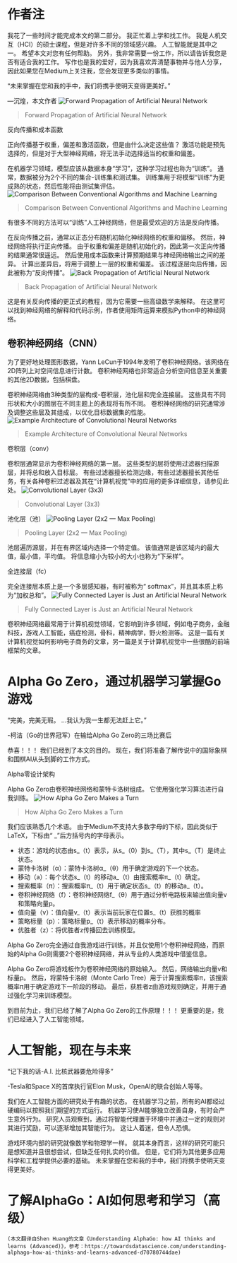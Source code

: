 # 作者注

我花了一些时间才能完成本文的第二部分。 我正忙着上学和找工作。 我是人机交互（HCI）的硕士课程，但是对许多不同的领域感兴趣。 人工智能就是其中之一。 希望本文对您有任何帮助。 另外，我非常需要一份工作，所以请告诉我您是否有适合我的工作。 写作也是我的爱好，因为我喜欢弄清楚事物并与他人分享，因此如果您在Medium上关注我，您会发现更多类似的事情。

“未来掌握在您和我的手中，我们将携手使明天变得更美好。”

—沉煌，本文作者
![Forward Propagation of Artificial Neural Network](1!ocCGPw2FN9B-q6nf77V1Ng.gif)
> Forward Propagation of Artificial Neural Network


反向传播和成本函数

正向传播基于权重，偏差和激活函数，但是由什么决定这些值？ 激活功能是预先选择的，但是对于大型神经网络，将无法手动选择适当的权重和偏差。

在机器学习领域，模型应该从数据本身“学习”，这种学习过程也称为“训练”。 通常，数据被分为2个不同的集合-训练集和测试集。 训练集用于将模型“训练”为更成熟的状态，然后性能将由测试集评估。
![Comparison Between Conventional Algorithms and Machine Learning](1!Lebu5-odN_7u03ZjbeRKBA.png)
> Comparison Between Conventional Algorithms and Machine Learning


有很多不同的方法可以“训练”人工神经网络，但是最受欢迎的方法是反向传播。

在反向传播之前，通常以正态分布随机初始化神经网络的权重和偏移。 然后，神经网络将执行正向传播。 由于权重和偏差是随机初始化的，因此第一次正向传播的结果通常很遥远。 然后使用成本函数来计算预期结果与神经网络输出之间的差异。 计算出差异后，将用于调整上一层的权重和偏差。 该过程逐层向后传播，因此被称为“反向传播”。
![Back Propagation of Artificial Neural Network](1!-tfKpsGYTeDt2s22VXKBAw.gif)
> Back Propagation of Artificial Neural Network


这是有关反向传播的更正式的教程，因为它需要一些高级数学来解释。 在这里可以找到神经网络的解释和代码示例，作者使用矩阵运算来模拟Python中的神经网络。
## 卷积神经网络（CNN）

为了更好地处理图形数据，Yann LeCun于1994年发明了卷积神经网络。该网络在2D阵列上对空间信息进行计数。 卷积神经网络也非常适合分析空间信息至关重要的其他2D数据，包括棋盘。

卷积神经网络由3种类型的层构成-卷积层，池化层和完全连接层。 这些具有不同形状和大小的图层在不同主题上的表现将有所不同。 卷积神经网络的研究通常涉及调整这些层及其组成，以优化目标数据集的性能。
![Example Architecture of Convolutional Neural Networks](1!Xh36H5xZNFtglRev8gDSjw.png)
> Example Architecture of Convolutional Neural Networks


卷积层（conv）

卷积层通常显示为卷积神经网络的第一层。 这些类型的层将使用过滤器扫描源层，并将总和放入目标层。 有些过滤器擅长检测边缘，有些过滤器擅长其他任务，有关各种卷积过滤器及其在“计算机视觉”中的应用的更多详细信息，请参见此处。
![Convolutional Layer (3x3)](1!e2bNVdMHu4R_x8okU52d4w.gif)
> Convolutional Layer (3x3)


池化层（池）
![Pooling Layer (2x2 — Max Pooling)](1!_01Vlh6QQ9f99ACD5dzZMg.gif)
> Pooling Layer (2x2 — Max Pooling)


池层遍历源层，并在有界区域内选择一个特定值。 该值通常是该区域内的最大值，最小值，平均值。 将信息缩小为较小的大小也称为“下采样”。

全连接层（fc）

完全连接层本质上是一个多层感知器，有时被称为“ softmax”，并且其本质上称为“加权总和”。
![Fully Connected Layer is Just an Artificial Neural Network](1!ocCGPw2FN9B-q6nf77V1Ng.gif)
> Fully Connected Layer is Just an Artificial Neural Network


卷积神经网络最常用于计算机视觉领域，它影响到许多领域，例如电子商务，金融科技，游戏人工智能，癌症检测，骨科，精神病学，野火检测等。 这是一篇有关计算机视觉如何影响电子商务的文章，另一篇是关于计算机视觉中一些很酷的前端框架的文章。
# Alpha Go Zero，通过机器学习掌握Go游戏

“完美，完美无瑕。 …我认为我一生都无法赶上它。”

-柯洁（Go的世界冠军）在输给Alpha Go Zero的三场比赛后

恭喜！！！ 我们已经到了本文的目的。 现在，我们将准备了解传说中的国际象棋和围棋AI从头到脚的工作方式。

Alpha零设计架构

Alpha Go Zero由卷积神经网络和蒙特卡洛树组成。 它使用强化学习算法进行自我训练。
![How Alpha Go Zero Makes a Turn](1!I8lZs71t8El0W-xdLyJb5g.gif)
> How Alpha Go Zero Makes a Turn


我们应该熟悉几个术语。 由于Medium不支持大多数字母的下标，因此类似于LaTeX，下标由“ _”后方括号内的字母表示。
+ 状态：游戏的状态由s_（t）表示，从s_（0）到s_（T），其中s_（T）是终止状态。
+ 蒙特卡洛树（α）：蒙特卡洛树α_（θ）用于确定游戏的下一个状态。
+ 移动（a）：每个状态s_（t）的移动a_（t）由搜索概率π_（t）确定。
+ 搜索概率（π）：搜索概率π_（t）用于确定状态s_（t）的移动a_（t）。
+ 卷积神经网络（f）：卷积神经网络f_（θ）用于通过分析电路板来输出值向量v和策略向量p。
+ 值向量（v）：值向量v_（t）表示当前玩家在位置s_（t）获胜的概率
+ 策略标量（p）：策略标量p_（t）表示移动的概率分布。
+ 优胜者（z）：将优胜者z传播回去训练模型。

Alpha Go Zero完全通过自我游戏进行训练，并且仅使用1个卷积神经网络，而原始的Alpha Go则需要2个卷积神经网络，并从专业的人类游戏中借鉴信息。

Alpha Go Zero将游戏板作为卷积神经网络的原始输入。 然后，网络输出向量v和标量p。 然后，将蒙特卡洛树（Monte Carlo Tree）用于计算搜索概率π，该搜索概率π用于确定游戏下一阶段的移动。 最后，获胜者z由游戏规则确定，并用于通过强化学习来训练模型。

到目前为止，我们已经了解了Alpha Go Zero的工作原理！！！ 更重要的是，我们已经进入了人工智能领域。
# 人工智能，现在与未来

“记下我的话-A.I. 比核武器要危险得多”

-Tesla和Space X的首席执行官Elon Musk，OpenAI的联合创始人等等。

我们在人工智能方面的研究处于有趣的状态。 在机器学习之前，所有的AI都经过硬编码以按照我们期望的方式运行。 机器学习使AI能够独立改善自身，有时会产生意外行为。 研究人员观察到，通过将智能代理置于环境中并通过一定的规则对其进行奖励，可以逐渐增加其智能行为。 这让人着迷，但令人恐惧。

游戏环境内部的研究就像数学和物理学一样。 就其本身而言，这样的研究可能只是想知道并且很想尝试，但缺乏任何扎实的价值。 但是，它们将为其他更多应用科学和工程学提供必要的基础。 未来掌握在您和我的手中，我们将携手使明天变得更美好。
# 了解AlphaGo：AI如何思考和学习（高级）
```
(本文翻译自Shen Huang的文章《Understanding AlphaGo: how AI thinks and learns (Advanced)》，参考：https://towardsdatascience.com/understanding-alphago-how-ai-thinks-and-learns-advanced-d70780744dae)
```
